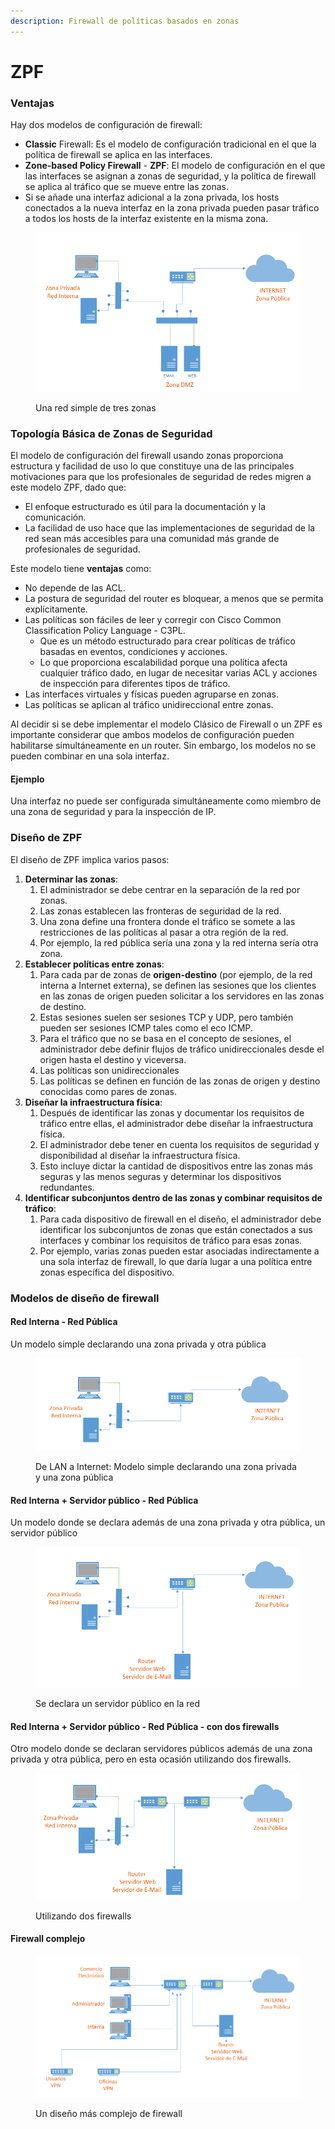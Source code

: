 ```yaml
---
description: Firewall de políticas basados en zonas
---
```


# ZPF

### Ventajas

Hay dos modelos de configuración de firewall:

* **Classic** Firewall: Es el modelo de configuración tradicional en el que la política de firewall se aplica en las interfaces.
* **Zone-based Policy Firewall** - **ZPF**: El modelo de configuración en el que las interfaces se asignan a zonas de seguridad, y la política de firewall se aplica al tráfico que se mueve entre las zonas.
* Si se añade una interfaz adicional a la zona privada, los hosts conectados a la nueva interfaz en la zona privada pueden pasar tráfico a todos los hosts de la interfaz existente en la misma zona.&#x20;

<figure><img src="../../.gitbook/assets/image (1) (7).png" alt=""><figcaption><p>Una red simple de tres zonas</p></figcaption></figure>

### Topología Básica de Zonas de Seguridad

El modelo de configuración del firewall usando zonas proporciona estructura y facilidad de uso lo que constituye una de las principales motivaciones para que los profesionales de seguridad de redes migren a este modelo ZPF, dado que:

* El enfoque estructurado es útil para la documentación y la comunicación.&#x20;
* La facilidad de uso hace que las implementaciones de seguridad de la red sean más accesibles para una comunidad más grande de profesionales de seguridad.

Este modelo tiene **ventajas** como:

* No depende de las ACL.
* La postura de seguridad del router es bloquear, a menos que se permita explícitamente.
* Las políticas son fáciles de leer y corregir con Cisco Common Classification Policy Language - C3PL.&#x20;
  * Que es un método estructurado para crear políticas de tráfico basadas en eventos, condiciones y acciones.&#x20;
  * Lo que proporciona escalabilidad porque una política afecta cualquier tráfico dado, en lugar de necesitar varias ACL y acciones de inspección para diferentes tipos de tráfico.
* Las interfaces virtuales y físicas pueden agruparse en zonas.
* Las políticas se aplican al tráfico unidireccional entre zonas.

Al decidir si se debe implementar  el modelo Clásico de Firewall o un ZPF es importante considerar que ambos modelos de configuración pueden habilitarse simultáneamente en un router. Sin embargo, los modelos no se pueden combinar en una sola interfaz.&#x20;

#### Ejemplo

Una interfaz no puede ser configurada simultáneamente como miembro de una zona de seguridad y para la inspección de IP.

### Diseño de ZPF&#x20;

El diseño de ZPF implica varios pasos:

1. **Determinar las zonas**:&#x20;
   1. El administrador se debe centrar en la separación de la red por zonas.&#x20;
   2. Las zonas establecen las fronteras de seguridad de la red.&#x20;
   3. Una zona define una frontera donde el tráfico se somete a las restricciones de las políticas al pasar a otra región de la red.&#x20;
   4. Por ejemplo, la red pública sería una zona y la red interna sería otra zona.
2. **Establecer políticas entre zonas**:&#x20;
   1. Para cada par de zonas de **origen-destino** (por ejemplo, de la red interna a Internet externa), se definen las sesiones que los clientes en las zonas de origen pueden solicitar a los servidores en las zonas de destino.&#x20;
   2. Estas sesiones suelen ser sesiones TCP y UDP, pero también pueden ser sesiones ICMP tales como el eco ICMP.&#x20;
   3. Para el tráfico que no se basa en el concepto de sesiones, el administrador debe definir flujos de tráfico unidireccionales desde el origen hasta el destino y viceversa.&#x20;
   4. Las políticas son unidireccionales&#x20;
   5. Las políticas se definen en función de las zonas de origen y destino conocidas como pares de zonas.
3. **Diseñar la infraestructura física**:&#x20;
   1. Después de identificar las zonas y documentar los requisitos de tráfico entre ellas, el administrador debe diseñar la infraestructura física.&#x20;
   2. El administrador debe tener en cuenta los requisitos de seguridad y disponibilidad al diseñar la infraestructura física.&#x20;
   3. Esto incluye dictar la cantidad de dispositivos entre las zonas más seguras y las menos seguras y determinar los dispositivos redundantes.
4. **Identificar subconjuntos dentro de las zonas y combinar requisitos de tráfico**:&#x20;
   1. Para cada dispositivo de firewall en el diseño, el administrador debe identificar los subconjuntos de zonas que están conectados a sus interfaces y combinar los requisitos de tráfico para esas zonas.&#x20;
   2. Por ejemplo, varias zonas pueden estar asociadas indirectamente a una sola interfaz de firewall, lo que daría lugar a una política entre zonas específica del dispositivo.&#x20;

### Modelos de diseño de firewall

#### Red Interna - Red Pública

Un modelo simple declarando una zona privada y otra pública

<figure><img src="../../.gitbook/assets/image (2) (5).png" alt=""><figcaption><p>De LAN a Internet: Modelo simple declarando una zona privada y una zona pública</p></figcaption></figure>

#### Red Interna + Servidor público - Red Pública&#x20;

Un modelo donde se declara además de una zona privada y otra pública, un servidor público

<figure><img src="../../.gitbook/assets/image (10).png" alt=""><figcaption><p>Se declara un servidor público en la red</p></figcaption></figure>

#### Red Interna + Servidor público - Red Pública - con dos firewalls

Otro modelo donde se declaran servidores públicos además de una zona privada y otra pública, pero en esta ocasión utilizando dos firewalls.

<figure><img src="../../.gitbook/assets/image (6) (3).png" alt=""><figcaption><p>Utilizando dos firewalls</p></figcaption></figure>



#### Firewall complejo

<figure><img src="../../.gitbook/assets/image (29).png" alt=""><figcaption><p>Un diseño más complejo de firewall</p></figcaption></figure>
